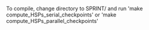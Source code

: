 To compile, change directory to SPRINT/ and run 'make compute_HSPs_serial_checkpoints' or 'make compute_HSPs_parallel_checkpoints'   
